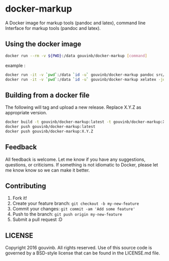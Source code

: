 # docker-markup

A Docker image for markup tools (pandoc and latex), command line Interface
for markup tools (pandoc and latex).

## Using the docker image

```bash
docker run --rm -v ${PWD}:/data gouvinb/docker-markup [command]
```

example :

```bash
docker run -it -v `pwd`:/data `id -u` gouvinb/docker-markup pandoc src/file.md -o build/"file.tex"
docker run -it -v `pwd`:/data `id -u` gouvinb/docker-markup xelatex -jobname="file" -synctex=1 -interaction=nonstopmode -file-line-error -output-directory="./build/" ./build/"file.tex"
```

## Building from a docker file

The following will tag and upload a new release. Replace X.Y.Z as appropriate
version.

```bash
docker build -t gouvinb/docker-markup:latest -t gouvinb/docker-markup:X.Y.Z .
docker push gouvinb/docker-markup:latest
docker push gouvinb/docker-markup:X.Y.Z
```

## Feedback

All feedback is welcome. Let me know if you have any suggestions, questions, or
criticisms. If something is not idiomatic to Docker, please let me know know so
we can make it better.

## Contributing

1.  Fork it!
2.  Create your feature branch: `git checkout -b my-new-feature`
3.  Commit your changes: `git commit -am 'Add some feature'`
4.  Push to the branch: `git push origin my-new-feature`
5.  Submit a pull request :D

## LICENSE

Copyright 2016 gouvinb. All rights reserved. Use of this source code is governed
by a BSD-style license that can be found in the LICENSE.md file.
